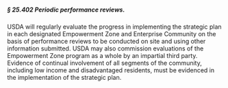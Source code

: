 ##### § 25.402 Periodic performance reviews. #####

USDA will regularly evaluate the progress in implementing the strategic plan in each designated Empowerment Zone and Enterprise Community on the basis of performance reviews to be conducted on site and using other information submitted. USDA may also commission evaluations of the Empowerment Zone program as a whole by an impartial third party. Evidence of continual involvement of all segments of the community, including low income and disadvantaged residents, must be evidenced in the implementation of the strategic plan.